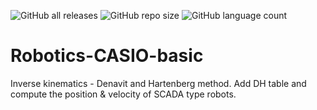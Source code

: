 ![GitHub all releases](https://img.shields.io/github/downloads/josetv91/Robotics-CASIO-basic/total?logo=GitHub&style=plastic)
![GitHub repo size](https://img.shields.io/github/repo-size/josetv91/Robotics-CASIO-basic)
![GitHub language count](https://img.shields.io/github/languages/count/josetv91/Robotics-CASIO-basic?color=success&logo=CodersRank&logoColor=%23FFFFFF)
# Robotics-CASIO-basic
Inverse kinematics - Denavit and Hartenberg method.
Add DH table and compute the position & velocity of SCADA type robots.
